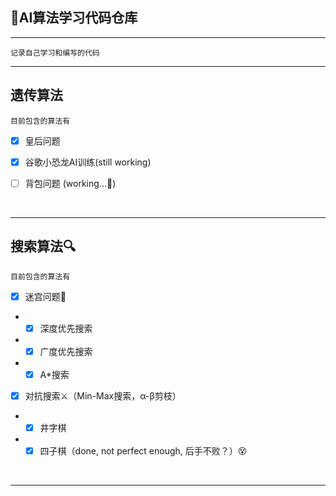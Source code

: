 ## 🤖AI算法学习代码仓库

<hr>

`记录自己学习和编写的代码`

<hr>

## 遗传算法

``目前包含的算法有``
- [x] 皇后问题
- [x] 谷歌小恐龙AI训练(still working)
- [ ] 背包问题 (working...🎒)


<br>
<hr>

## 搜索算法🔍

``目前包含的算法有``
- [x] 迷宫问题💫
- - [x] 深度优先搜索
- - [x] 广度优先搜索
- - [x] A*搜索

- [x] 对抗搜索⚔（Min-Max搜索，α-β剪枝）
- - [x] 井字棋
- - [x] 四子棋（done, not perfect enough, 后手不败？）😵

<br>
<hr>
